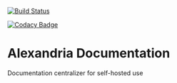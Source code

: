 [![Build Status](https://travis-ci.org/srtab/alexandria-docs.svg?branch=master)](https://travis-ci.org/srtab/alexandria-docs)

[![Codacy Badge](https://api.codacy.com/project/badge/Grade/f3ff11fbcbdd4ef1ade40d8033e7642f)](https://www.codacy.com/app/srtabs/alexandria-docs?utm_source=github.com&amp;utm_medium=referral&amp;utm_content=srtab/alexandria-docs&amp;utm_campaign=Badge_Grade)

# Alexandria Documentation
Documentation centralizer for self-hosted use
